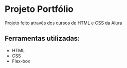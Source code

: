 # Projeto Portfólio

Projeto feito através dos cursos de HTML e CSS da Alura

## Ferramentas utilizadas:

- HTML
- CSS
- Flex-box